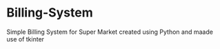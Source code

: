 # Billing-System

Simple Billing System for Super Market created using Python and maade use of tkinter
